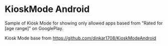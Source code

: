# KioskMode Android

Sample of Kiosk Mode for showing only allowed apps based from "Rated for [age range]" on GooglePlay.

Kiosk Mode base from https://github.com/dinkar1708/KioskModeAndroid
